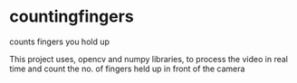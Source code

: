 # countingfingers
counts fingers you hold up

This project uses, opencv and numpy libraries, to process the video in real time and count the no. of fingers held up in front of the camera
